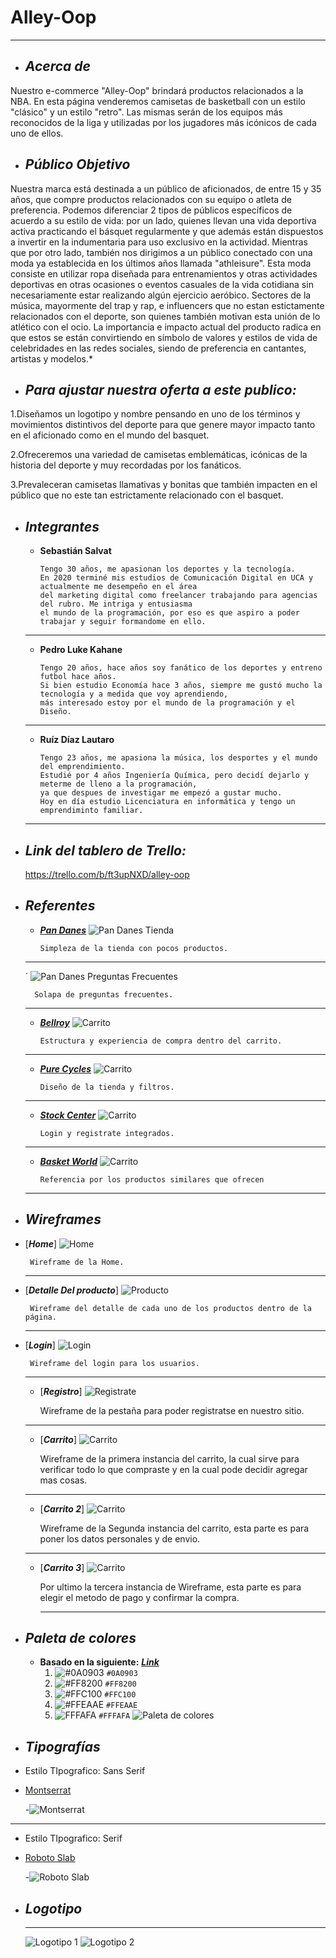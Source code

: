 # Alley-Oop
___

+ ## ___Acerca de___
    
Nuestro e-commerce "Alley-Oop" brindará productos relacionados a la NBA. En esta página venderemos camisetas de basketball con un estilo "clásico" y un estilo "retro". Las mismas serán de los equipos más reconocidos de la liga y utilizadas por los jugadores más icónicos de cada uno de ellos.

+ ## ___Público Objetivo___
Nuestra marca está destinada a un público de aficionados, de entre 15 y 35 años, que compre productos relacionados con su equipo o atleta de preferencia. Podemos diferenciar 2 tipos de públicos específicos de acuerdo a su estilo de vida: por un lado, quienes llevan una vida deportiva activa practicando el básquet regularmente y que además están dispuestos a invertir en la indumentaria para uso exclusivo en la actividad. Mientras que por otro lado, también nos dirigimos a un público conectado con una moda ya establecida en los últimos años llamada "athleisure". Esta moda consiste en utilizar ropa diseñada para entrenamientos y otras actividades deportivas en otras ocasiones o eventos casuales de la vida cotidiana sin necesariamente estar realizando algún ejercicio aeróbico. Sectores de la música, mayormente del trap y rap, e influencers que no estan estictamente relacionados con el deporte, son quienes también motivan esta unión de lo atlético con el ocio. La importancia e impacto actual del producto radica en que estos se están convirtiendo en símbolo de valores y estilos de vida de celebridades en las redes sociales, siendo de preferencia en cantantes, artistas y modelos.*

+ ## ___Para ajustar nuestra oferta a este publico:___

1.Diseñamos un logotipo y nombre pensando en uno de los términos y movimientos distintivos del deporte para que genere mayor impacto tanto en el aficionado como en el mundo del basquet.

2.Ofreceremos una variedad de camisetas emblemáticas, icónicas de la historia del deporte y muy recordadas por los fanáticos.

3.Prevaleceran camisetas llamativas y bonitas que también impacten en el público que no este tan estrictamente relacionado con el basquet.

+ ## ___Integrantes___

    - __Sebastián Salvat__

        ```
        Tengo 30 años, me apasionan los deportes y la tecnología. 
        En 2020 terminé mis estudios de Comunicación Digital en UCA y actualmente me desempeño en el área 
        del marketing digital como freelancer trabajando para agencias del rubro. Me intriga y entusiasma
        el mundo de la programación, por eso es que aspiro a poder trabajar y seguir formandome en ello.
    ___
    - __Pedro Luke Kahane__

        ```
        Tengo 20 años, hace años soy fanático de los deportes y entreno futbol hace años.
        Si bien estudio Economía hace 3 años, siempre me gustó mucho la tecnología y a medida que voy aprendiendo,
        más interesado estoy por el mundo de la programación y el Diseño.

    ___
   - __Ruíz Díaz Lautaro__

        ```
        Tengo 23 años, me apasiona la música, los desportes y el mundo del emprendimiento.
        Estudié por 4 años Ingeniería Química, pero decidí dejarlo y meterme de lleno a la programación, 
        ya que despues de investigar me empezó a gustar mucho.
        Hoy en día estudio Licenciatura en informática y tengo un emprendiminto familiar. 

    ___

+ ## ___Link del tablero de Trello:___

    https://trello.com/b/ft3upNXD/alley-oop

+ ## ___Referentes___
    - [___Pan Danes___](https://www.pandanes.com.ar/)
        ![Pan Danes Tienda](/Capturas/Tienda_3.jpg)
        ```
        Simpleza de la tienda con pocos productos.
    ___
  ´
        ![Pan Danes Preguntas Frecuentes](/Capturas/Tienda_4.jpg)
        
        Solapa de preguntas frecuentes.
    ___

    - [___Bellroy___](https://bellroy.com/checkout)
        ![Carrito](/Capturas/carrito_compra.jpeg)
        ```
        Estructura y experiencia de compra dentro del carrito. 
    ___  
    - [___Pure Cycles___](https://www.purecycles.com/collections/bicycles)
        ![Carrito](/Capturas/tienda.jpeg)
        ```
        Diseño de la tienda y filtros. 

    ___  
     - [___Stock Center___](https://www.stockcenter.com.ar/login)
        ![Carrito](/Capturas/log_in_registrate.jpeg)
        ```
        Login y registrate integrados. 
       
    ___  
     - [___Basket World___](https://basketworld.com/producto-oficial-nba/camisetas-retro-nba/)
       ![Carrito](/Capturas/Referencia.jpeg)
        ```
        Referencia por los productos similares que ofrecen 

    ___  

+ ## ___Wireframes___ 

- [___Home___]
        ![Home](/Wireframes/Home.jpeg)
      
       Wireframe de la Home.
    ___
- [___Detalle Del producto___]
        ![Producto](/Wireframes/Producto.jpg)
    
       Wireframe del detalle de cada uno de los productos dentro de la página.
    ___
- [___Login___]
        ![Login](/Wireframes/Login.jpg)
      
       Wireframe del login para los usuarios.
    ___
    - [___Registro___]
        ![Registrate](/Wireframes/registro.jpg)
     
       Wireframe de la pestaña para poder registratse en nuestro sitio.
    ___
    - [___Carrito___]
        ![Carrito](/Wireframes/Carrito_1.jpeg)
     
       Wireframe de la primera instancia del carrito, la cual sirve para verificar todo lo que compraste y en la cual pode decidir agregar mas cosas.
       
    ___
     - [___Carrito 2___]
        ![Carrito](/Wireframes/Carrito_2.jpeg)
     
       Wireframe de la Segunda instancia del carrito, esta parte es para poner los datos personales y de envio.
    ___
  - [___Carrito 3___]
        ![Carrito](/Wireframes/Carrito_3.jpeg)
     
       Por ultimo la tercera instancia de Wireframe, esta parte es para elegir el metodo de pago y confirmar la compra.
    ___

+ ## ___Paleta de colores___
    - __Basado en la siguiente:__ [___Link___](https://coolors.co/0a0903-ff8200-ffc100-ffeaae-fffafa)
        1. ![#0A0903](https://via.placeholder.com/15/0A0903/000000?text=+) `#0A0903`
        2. ![#FF8200](https://via.placeholder.com/15/FF8200/000000?text=+) `#FF8200`
        3. ![#FFC100](https://via.placeholder.com/15/FFC100/000000?text=+) `#FFC100`
        4. ![#FFEAAE](https://via.placeholder.com/15/FFEAAE/000000?text=+) `#FFEAAE`
        5. ![FFFAFA](https://via.placeholder.com/15/FFFAFA/000000?text=+) `#FFFAFA`
    ![Paleta de colores](/Design/Colores.png)
+ ## ___Tipografías___
- Estilo TIpografico: Sans Serif 
- [Montserrat](https://fonts.google.com/specimen/Montserrat?category=Sans+Serif&query=m) 
    
  -![Montserrat](/Design/Tipografia_monserrat.png)
___
- Estilo TIpografico: Serif 
- [Roboto Slab](https://fonts.google.com/specimen/Roboto+Slab?category=Serif) 
    
  -![Roboto Slab](/Design/Tiporgrafia_Roboto_Slab.jpg)
+ ## ___Logotipo___
     
     ____
     ![Logotipo 1](/Design/alley-oop-logo.jpg)
     ![Logotipo 2](/Design/alley-oop-logo_fondoBlanco.jpg)
     
